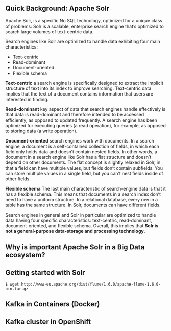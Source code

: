 ## Quick Background: Apache Solr

Apache Solr, is a specific No SQL technology, optimized for a unique class of
problems: Solr is a scalable, enterprise search engine that’s optimized to search
large volumes of text-centric data.

Search engines like Solr are optimized to handle data exhibiting four main 
characteristics:

* Text-centric
* Read-dominant
* Document-oriented
* Flexible schema

**Text-centric** a search engine is specifically designed to extract the implicit 
structure of text into its index to improve searching. Text-centric data implies
that the text of a document contains information that users are interested in 
finding.

**Read-dominant** key aspect of data that search engines handle effectively is 
that data is read-dominant and therefore intended to be accessed efficiently, 
as opposed to updated frequently. A search engine has been optimized for 
executing queries (a read operation), for example, as opposed to storing 
data (a write operation).

**Document-oriented** search engines work with documents. In a search engine, a 
document is a self-contained collection of fields, in which each field only holds 
data and doesn’t contain nested fields. In other words, a document in a search 
engine like Solr has a flat structure and doesn’t depend on other documents. 
The flat concept is slightly relaxed in Solr, in that a field can have multiple 
values, but fields don’t contain subfields. You can store multiple values in a 
single field, but you can’t nest fields inside of other fields.

**Flexible schema** The last main characteristic of search-engine data is that
it has a flexible schema. This means that documents in a search index don’t need 
to have a uniform structure. In a relational database, every row in a table has 
the same structure. In Solr, documents can have different fields.

Search engines in general and Solr in particular are optimized to handle data 
having four specific characteristics: text-centric, read-dominant, 
document-oriented, and flexible schema. Overall, this implies that **Solr is not 
a general-purpose data-storage and processing technology.**

## Why is important Apache Solr in a Big Data ecosystem?


## Getting started with Solr

``````
$ wget http://www-eu.apache.org/dist/flume/1.6.0/apache-flume-1.6.0-bin.tar.gz
``````
## Kafka in Containers (Docker)

## Kafka cluster in OpenShift

